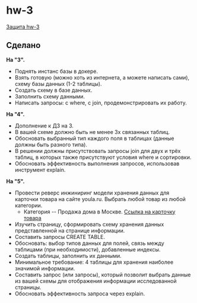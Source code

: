 # hw-3

[Защита hw-3](https://drive.google.com/)

## Сделано
**На "3".**  
- Поднять инстанс базы в докере.  
- Взять готовую (можно хоть из интернета, а можете написать сами), схему базы данных (1-2 таблицы).  
- Создать схему в базе данных.  
- Заполнить схему данными.  
- Написать запросы: с where, с join, продемонстрировать их работу.  


**На "4".**
- Дополнение к ДЗ на 3.  
- В вашей схеме должно быть не менее 3х связанных таблиц.  
- Обосновать выбранный тип каждого поля в таблицах (данные должны быть разного типа).  
- В решении должны присутствовать запросы join для двух и трёх таблиц, в которых также присутствуют условия where и сортировки.  
- Обосновать эффективность выполнения запросов, использовав инструмент explain.  


**На "5".**  
- Провести реверс инжиниринг модели хранения данных для карточки товара на сайте youla.ru. Выбрать любой товар из любой категории. 
    -  Категория -- Продажа дома в Москве. [Ссылка на карточку товара](https://youla.ru/moskva/nedvijimost/prodaja-doma/dom-100-m2-5d8d953485e9d277d10ac602) 
- Изучить страницу, сформировать схему хранения данных представленной на странице информации.  
- Составить запросы CREATE TABLE.  
- Обосновать: выбор типов данных для полей, связь между таблицами (при необходимости), добавленные индексы.  
- Создать таблицы, заполнить их данными.  
- Минимальное требование: 4 таблицы для хранения наиболее значимой информации.  
- Составить запрос (или запросы), который позволит выбрать данные из вашей схемы для отображения информации исследованной страницы.  
- Обосновать эффективность запроса через explain. 

